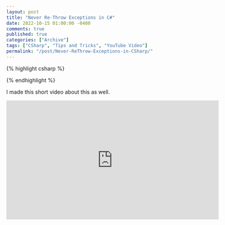 ```yaml
---
layout: post
title: "Never Re-Throw Exceptions in C#"
date: 2022-10-15 01:00:00 -0400
comments: true
published: true
categories: ["Archive"]
tags: ["CSharp", "Tips and Tricks", "YouTube Video"]
permalink: "/post/Never-ReThrow-Exceptions-in-CSharp/"
---
```



{% highlight csharp %}

{% endhighlight %}

I made this short video about this as well.

<div class="video-container">
    <iframe width="560" height="315" src="https://www.youtube.com/embed/RyBBOnkPYHc" title="YouTube video player" frameborder="0" allow="accelerometer; autoplay; clipboard-write; encrypted-media; gyroscope; picture-in-picture" allowfullscreen></iframe>
</div>
